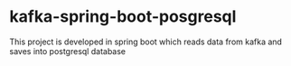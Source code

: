 # kafka-spring-boot-posgresql
This project is developed in spring boot which reads data from kafka and saves into postgresql database
